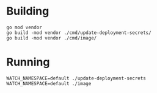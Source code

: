 # Building

```
go mod vendor
go build -mod vendor ./cmd/update-deployment-secrets/
go build -mod vendor ./cmd/image/
```

# Running

```
WATCH_NAMESPACE=default ./update-deployment-secrets
WATCH_NAMESPACE=default ./image
```
